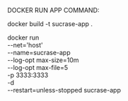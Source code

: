 DOCKER RUN APP COMMAND: 

docker build -t sucrase-app .

docker run \
		--net='host' \
		--name=sucrase-app \
    --log-opt max-size=10m \
    --log-opt max-file=5 \
		-p 3333:3333 \
		-d \
		--restart=unless-stopped sucrase-app
